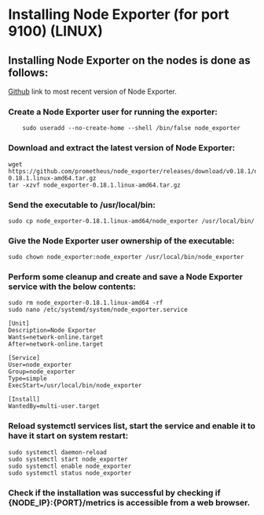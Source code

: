# Installing Node Exporter (for port 9100) (LINUX)

## Installing Node Exporter on the nodes is done as follows:

[Github](https://github.com/prometheus/node_exporter) link to most recent version of Node Exporter.

### Create a Node Exporter user for running the exporter:
```
    sudo useradd --no-create-home --shell /bin/false node_exporter
```
### Download and extract the latest version of Node Exporter:
```
wget https://github.com/prometheus/node_exporter/releases/download/v0.18.1/node_exporter-0.18.1.linux-amd64.tar.gz
tar -xzvf node_exporter-0.18.1.linux-amd64.tar.gz
```
### Send the executable to /usr/local/bin:
```
sudo cp node_exporter-0.18.1.linux-amd64/node_exporter /usr/local/bin/
```
### Give the Node Exporter user ownership of the executable:
```
sudo chown node_exporter:node_exporter /usr/local/bin/node_exporter
```
### Perform some cleanup and create and save a Node Exporter service with the below contents:
```
sudo rm node_exporter-0.18.1.linux-amd64 -rf
sudo nano /etc/systemd/system/node_exporter.service
```
```
[Unit]
Description=Node Exporter
Wants=network-online.target
After=network-online.target

[Service]
User=node_exporter
Group=node_exporter
Type=simple
ExecStart=/usr/local/bin/node_exporter
 
[Install]
WantedBy=multi-user.target
```
### Reload systemctl services list, start the service and enable it to have it start on system restart:

```
sudo systemctl daemon-reload
sudo systemctl start node_exporter
sudo systemctl enable node_exporter
sudo systemctl status node_exporter
```

### Check if the installation was successful by checking if {NODE_IP}:{PORT}/metrics is accessible from a web browser.
